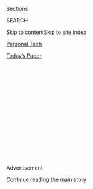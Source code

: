 <div id="app">

<div>

<div>

<div>

<div class="NYTAppHideMasthead css-1q2w90k e1suatyy0">

<div class="section css-ui9rw0 e1suatyy2">

<div class="css-eph4ug er09x8g0">

<div class="css-6n7j50">

</div>

<span class="css-1dv1kvn">Sections</span>

<div class="css-10488qs">

<span class="css-1dv1kvn">SEARCH</span>

</div>

[Skip to content](#site-content)[Skip to site index](#site-index)

</div>

<div id="masthead-section-label" class="css-1wr3we4 eaxe0e00">

[Personal
Tech](https://www.nytimes3xbfgragh.onion/section/technology/personaltech)

</div>

<div class="css-10698na e1huz5gh0">

</div>

</div>

<div id="masthead-bar-one" class="section hasLinks css-15hmgas e1csuq9d3">

<div class="css-uqyvli e1csuq9d0">

</div>

<div class="css-1uqjmks e1csuq9d1">

</div>

<div class="css-9e9ivx">

[](https://myaccount.nytimes3xbfgragh.onion/auth/login?response_type=cookie&client_id=vi)

</div>

<div class="css-1bvtpon e1csuq9d2">

[Today’s
Paper](https://www.nytimes3xbfgragh.onion/section/todayspaper)

</div>

</div>

</div>

</div>

<div data-aria-hidden="false">

<div id="site-content" data-role="main">

<div>

<div class="css-1aor85t" style="opacity:0.000000001;z-index:-1;visibility:hidden">

<div class="css-1hqnpie">

<div class="css-epjblv">

<span class="css-17xtcya">[Personal
Tech](/section/technology/personaltech)</span><span class="css-x15j1o">|</span><span class="css-fwqvlz">Tackling
the Unsolvable Problem: The Bottomless Email
Inbox</span>

</div>

<div class="css-k008qs">

<div class="css-1iwv8en">

<span class="css-18z7m18"></span>

<div>

</div>

</div>

<span class="css-1n6z4y">https://nyti.ms/37NXHsB</span>

<div class="css-1705lsu">

<div class="css-4xjgmj">

<div class="css-4skfbu" data-role="toolbar" data-aria-label="Social Media Share buttons, Save button, and Comments Panel with current comment count" data-testid="share-tools">

  - 
  - 
  - 
  - 
    
    <div class="css-6n7j50">
    
    </div>

  - 
  - 

</div>

</div>

</div>

</div>

</div>

</div>

<div id="NYT_TOP_BANNER_REGION" class="css-13pd83m">

</div>

<div id="top-wrapper" class="css-1sy8kpn">

<div id="top-slug" class="css-l9onyx">

Advertisement

</div>

[Continue reading the main
story](#after-top)

<div class="ad top-wrapper" style="text-align:center;height:100%;display:block;min-height:250px">

<div id="top" class="place-ad" data-position="top" data-size-key="top">

</div>

</div>

<div id="after-top">

</div>

</div>

<div>

<div id="sponsor-wrapper" class="css-1hyfx7x">

<div id="sponsor-slug" class="css-19vbshk">

Supported by

</div>

[Continue reading the main
story](#after-sponsor)

<div id="sponsor" class="ad sponsor-wrapper" style="text-align:center;height:100%;display:block">

</div>

<div id="after-sponsor">

</div>

</div>

<div class="css-186x18t">

tech fix

</div>

<div class="css-1vkm6nb ehdk2mb0">

# Tackling the Unsolvable Problem: The Bottomless Email Inbox

</div>

For $99 a year, Hey wants to help us restore some control. The new
service has a way to go — and so does email, come to think of
it.

<div class="css-79elbk" data-testid="photoviewer-wrapper">

<div class="css-z3e15g" data-testid="photoviewer-wrapper-hidden">

</div>

<div class="css-1a48zt4 ehw59r15" data-testid="photoviewer-children">

![<span class="css-cnj6d5 e1z0qqy90" itemprop="copyrightHolder"><span class="css-1ly73wi e1tej78p0">Credit...</span><span><span>Glenn
Harvey</span></span></span>](https://static01.graylady3jvrrxbe.onion/images/2020/06/17/business/17Techfix-illo/17Techfix-illo-articleLarge.gif?quality=75&auto=webp&disable=upscale)

</div>

</div>

<div class="css-18e8msd">

<div class="css-vp77d3 epjyd6m0">

<div class="css-hus3qt ey68jwv0" data-aria-hidden="true">

[![Brian X.
Chen](https://static01.graylady3jvrrxbe.onion/images/2018/02/16/multimedia/author-brian-x-chen/author-brian-x-chen-thumbLarge.jpg
"Brian X. Chen")](https://www.nytimes3xbfgragh.onion/by/brian-x-chen)

</div>

<div class="css-1baulvz">

By [<span class="css-1baulvz last-byline" itemprop="name">Brian X.
Chen</span>](https://www.nytimes3xbfgragh.onion/by/brian-x-chen)

</div>

</div>

  - June 17,
    2020

  - 
    
    <div class="css-4xjgmj">
    
    <div class="css-d8bdto" data-role="toolbar" data-aria-label="Social Media Share buttons, Save button, and Comments Panel with current comment count" data-testid="share-tools">
    
      - 
      - 
      - 
      - 
        
        <div class="css-6n7j50">
        
        </div>
    
      - 
      - 
    
    </div>
    
    </div>

</div>

</div>

<div class="section meteredContent css-1r7ky0e" name="articleBody" itemprop="articleBody">

<div class="css-1fanzo5 StoryBodyCompanionColumn">

<div class="css-53u6y8">

Over the decade-plus that I have been writing about consumer technology,
the one subject I have avoided tackling is the [misery of
email](https://bits.blogs.nytimes3xbfgragh.onion/2010/08/23/reinventing-e-mail-one-message-at-a-time/).

That’s because email, which has been around for as long as we can
remember using the internet, is a source of pain with no treatment plan.
It’s out of control: Anyone, from exes to marketers, can message us.
It’s annoying: Once we buy something online and share our email
address, the business bombards us with useless messages. [It also stokes
rude
behavior](https://www.nytimes3xbfgragh.onion/2019/02/15/opinion/sunday/email-etiquette.html):
Who hasn’t ignored the avalanche of emails that arrive?

So when I heard that the makers of [Basecamp](https://basecamp.com/), a
popular online collaboration tool, were trying to reinvent email with a
new app and service, I had to see what they came up with. This week,
Basecamp unveiled Hey, a $99-a-year service that offers a cleaner
interface for navigating email.

Its prime selling point is a screening tool that we can use to decide
who emails us, which theoretically helps us regain control of our
inboxes. That isn’t too different from the ability to block senders in
services like Gmail, but Hey has people screen them by default.

</div>

</div>

<div class="css-1fanzo5 StoryBodyCompanionColumn">

<div class="css-53u6y8">

“The reason people hate email is because they don’t control it anymore,”
said Jason Fried, chief executive of Basecamp. “By flipping this around
and giving you control, it’s actually a radical change.”

Email today is dominated by the tech behemoths: Google, Apple, Yahoo and
Microsoft. Several smaller companies have emerged recently, claiming to
offer superior products. Superhuman, an invitation-only $30-a-month
service that rolled out last year, promised the “[fastest email
experience ever
made](https://www.nytimes3xbfgragh.onion/2019/06/27/technology/superhuman-email.html).”
It was immediately scrutinized for privacy violations.

Paid email services are usually designed for businesses. Hey is one of
the rare ones that are consumer focused, so I felt it was worth trying.

But after about a week of testing Hey, I’m sad to report that I didn’t
feel I had regained control of my inbox. I suspect most of us will
continue to feel that free services like Gmail are good enough — and
when something is free and good enough, it’s tough to beat. Hey has
taken a thoughtful first step, but it will have to do more to persuade
people to pay $99 a year.

What’s more, I walked away convinced that email as a whole is so broken
that many of us have taken most of our conversations elsewhere. More on
this later.

</div>

</div>

<div class="css-1fanzo5 StoryBodyCompanionColumn">

<div class="css-53u6y8">

## Here’s what Hey does.

</div>

</div>

<div class="css-79elbk" data-testid="photoviewer-wrapper">

<div class="css-z3e15g" data-testid="photoviewer-wrapper-hidden">

</div>

<div class="css-1a48zt4 ehw59r15" data-testid="photoviewer-children">

![<span class="css-16f3y1r e13ogyst0" data-aria-hidden="true">Hey, an
invitation-only service, offers a clean interface, but its star feature
is its screening
tool.</span><span class="css-cnj6d5 e1z0qqy90" itemprop="copyrightHolder"><span class="css-1ly73wi e1tej78p0">Credit...</span><span>Basecamp</span></span>](https://static01.graylady3jvrrxbe.onion/images/2020/06/17/business/17techfix_hey/17techfix_hey-articleLarge.png?quality=75&auto=webp&disable=upscale)

</div>

</div>

<div class="css-1fanzo5 StoryBodyCompanionColumn">

<div class="css-53u6y8">

Similar to Gmail in its early days, Hey is an invitation-only service.
To sign up for an account, you send an email to <iwant@hey.com> and tell
the company how you feel about email. Then you receive a sign-up code.

You can get to your Hey inbox through a web browser or apps made for
Apple, Android, Windows and Linux devices. (Apple users may run into
issues downloading the app: Basecamp said on Tuesday that [Apple had
rejected a new version of
Hey](https://twitter.com/dhh/status/1272968382329942017) from its App
Store because of issues related to its policy for charging for
subscriptions.)

Hey’s star feature is the screening tool. When you first get an email
from someone, a message at the top of the screen invites you to screen
the sender. Then you are taken to the Screener menu, which shows a list
of any first-time senders and gives you the option to click Yes or No to
receiving emails from that address.

Hey also includes other benefits:

  - **Anti-tracking technology.** [Email
    trackers](https://hey.com/spy-trackers/) come in many forms,
    including a single invisible pixel or special web fonts, and
    marketers frequently use them to detect when someone opens a message
    and even where that person is when the email is opened. Hey
    automatically detects emails containing trackers and alerts you when
    they have been blocked. That’s a step ahead of free services like
    Gmail, which offers minimal protections against tracking.

  - **A place for receipts.** When you get a receipt from a business or
    a trip itinerary, you can click the Move button to send it to a
    Paper Trail, which is essentially a folder for important documents.

  - **Other email management tools.** When you receive an important
    email that you don’t want to forget about, you can pin it so that a
    preview of the message remains at the bottom of the app screen. You
    can also flag emails you want to reply to later by tapping the Later
    button.

## Test, test.

To test Hey, I set up two of my Gmail accounts to automatically forward
all messages to my @hey.com email address so I could check whether the
screening tools might help my inbox feel less
overwhelming.

</div>

</div>

<div class="css-79elbk" data-testid="photoviewer-wrapper">

<div class="css-z3e15g" data-testid="photoviewer-wrapper-hidden">

</div>

<div class="css-1a48zt4 ehw59r15" data-testid="photoviewer-children">

<div class="css-1xdhyk6 erfvjey0">

<span class="css-1ly73wi e1tej78p0">Image</span>

<div class="css-zjzyr8">

<div data-testid="lazyimage-container" style="height:259.06666666666666px">

</div>

</div>

</div>

<span class="css-16f3y1r e13ogyst0" data-aria-hidden="true">The
screening tool was helpful in some cases, but tedious or impractical in
others.</span><span class="css-cnj6d5 e1z0qqy90" itemprop="copyrightHolder"><span class="css-1ly73wi e1tej78p0">Credit...</span><span>Basecamp</span></span>

</div>

</div>

<div class="css-1fanzo5 StoryBodyCompanionColumn">

<div class="css-53u6y8">

I soon found flaws. In some instances, the screening tool was helpful: I
filtered out obnoxious emails from political campaigns, Priceline and
Enterprise Rent-A-Car, simply by clicking No to those senders.

</div>

</div>

<div class="css-1fanzo5 StoryBodyCompanionColumn">

<div class="css-53u6y8">

But when it came to businesses I wanted to hear from, screening became a
chore. For example, I get too many marketing emails from my home
insurance company, but I want to hear from it about receipts or policy
changes. So do I filter it out? Sometimes, businesses send important
messages and marketing emails from different email addresses, but not
always, and filtering out only the spammy addresses became tedious.

In other cases, screening became entirely impractical. Last week, I used
Yelp to contact some electronics repair shops for quotes on fixing my
smartphone. Every reply came from a newly generated email address from
Yelp. So to read responses from one repair shop, I had to use the
screener to approve messages from more than 10 email addresses. This
issue stems from how Yelp designed its reply system, but it illustrated
that Hey’s screener doesn’t always work well.

Mr. Fried said that this was just the beginning for Hey, and that the
screener would improve over time. “It’s not perfect,” he said, adding it
was still “a lot better than the alternative — which is zero control
over who can email you.”

Hey’s anti-tracking technology also felt incomplete. The service
primarily blocks tracking pixels and special fonts, which, when loaded,
ping external servers to inform a third party when you have opened an
email.

But web trackers also live elsewhere in emails. When you click on a
hyperlinked word in a sentence or on a photo for a Uniqlo sweatshirt,
that may also alert a third party that you opened the email and
interacted with its contents. ([In the past, email tracker blockers I
tested](https://www.nytimes3xbfgragh.onion/2015/11/19/technology/personaltech/foiling-electronic-snoops-in-email.html)
stripped out hyperlinks containing trackers.)

Mr. Fried said people generally understood that email links went to
websites that tracked them. I respectfully disagree. My concern is that
when Hey informs people that trackers have been blocked, they will get a
false sense of security.

I thoroughly enjoyed some of Hey’s other features. I loved the pin tool
to keep important emails at the forefront of the app while doing work.
The Paper Trail was also a nice feature for keeping receipts tidy.

</div>

</div>

<div class="css-1fanzo5 StoryBodyCompanionColumn">

<div class="css-53u6y8">

But I still wouldn’t pay for Hey because of some of the flaws I
experienced.

## Will email ever be fun again?

Testing Hey made me reminisce about a time when email brought joy. In
the days of AOL in the 1990s, we relied on email to send notes to
friends and family.

When Gmail emerged in the mid-2000s, Google offered a free, searchable
inbox with more storage, eliminating the need to delete emails. But that
widely used service hasn’t changed much since its inception.

In other words, email became boring.

Plenty of companies have attempted a more delightful email experience.
In 2013, [Dropbox acquired
Mailbox](https://www.theverge.com/2013/3/15/4110532/dropbox-reportedly-paid-around-100-million-for-mailbox),
an app that helped users declutter their inboxes, for $100 million.
Dropbox killed the app in 2015, after concluding it could not
“[fundamentally fix
email](https://web.archive.org/web/20151229002407/https://www.mailboxapp.com/).”

After testing Hey, I looked closely at my devices and noticed a trend.
The overwhelming majority of my digital conversations with family,
friends and co-workers happen on messaging apps like iMessage, Google
Hangouts and Slack. My email accounts have turned into a passive channel
for receiving receipts and newsletters.

This may be the case for many people. People from 16 to 44 years old
spend more time in apps like Facebook Messenger, WhatsApp and Twitter
than they use Gmail, and people older than that spend more time using
Gmail than messaging apps, said Amir Ghodrati, director of market
insights at App Annie, a research firm.

So where does this leave us?

Email may no longer be fun, because many of us have moved on. But it may
also never be gone, because it’s a universal communication platform that
lets anyone talk to anyone, which makes it both horrible and great at
the same time. Perhaps that is just a reality we will have to accept.

In the meantime, my iPhone mailbox says I have about 118,000 unread
email messages. I’ll get right on to ignoring them.

</div>

</div>

<div>

</div>

</div>

<div>

</div>

<div>

</div>

<div>

</div>

<div>

<div id="bottom-wrapper" class="css-1ede5it">

<div id="bottom-slug" class="css-l9onyx">

Advertisement

</div>

[Continue reading the main
story](#after-bottom)

<div id="bottom" class="ad bottom-wrapper" style="text-align:center;height:100%;display:block;min-height:90px">

</div>

<div id="after-bottom">

</div>

</div>

</div>

</div>

</div>

## Site Index

<div>

</div>

## Site Information Navigation

  - [© <span>2020</span> <span>The New York Times
    Company</span>](https://help.nytimes3xbfgragh.onion/hc/en-us/articles/115014792127-Copyright-notice)

<!-- end list -->

  - [NYTCo](https://www.nytco.com/)
  - [Contact
    Us](https://help.nytimes3xbfgragh.onion/hc/en-us/articles/115015385887-Contact-Us)
  - [Work with us](https://www.nytco.com/careers/)
  - [Advertise](https://nytmediakit.com/)
  - [T Brand Studio](http://www.tbrandstudio.com/)
  - [Your Ad
    Choices](https://www.nytimes3xbfgragh.onion/privacy/cookie-policy#how-do-i-manage-trackers)
  - [Privacy](https://www.nytimes3xbfgragh.onion/privacy)
  - [Terms of
    Service](https://help.nytimes3xbfgragh.onion/hc/en-us/articles/115014893428-Terms-of-service)
  - [Terms of
    Sale](https://help.nytimes3xbfgragh.onion/hc/en-us/articles/115014893968-Terms-of-sale)
  - [Site
    Map](https://spiderbites.nytimes3xbfgragh.onion)
  - [Help](https://help.nytimes3xbfgragh.onion/hc/en-us)
  - [Subscriptions](https://www.nytimes3xbfgragh.onion/subscription?campaignId=37WXW)

</div>

</div>

</div>

</div>
